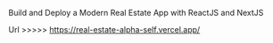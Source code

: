 Build and Deploy a Modern Real Estate App with ReactJS and NextJS

Url >>>>> https://real-estate-alpha-self.vercel.app/
